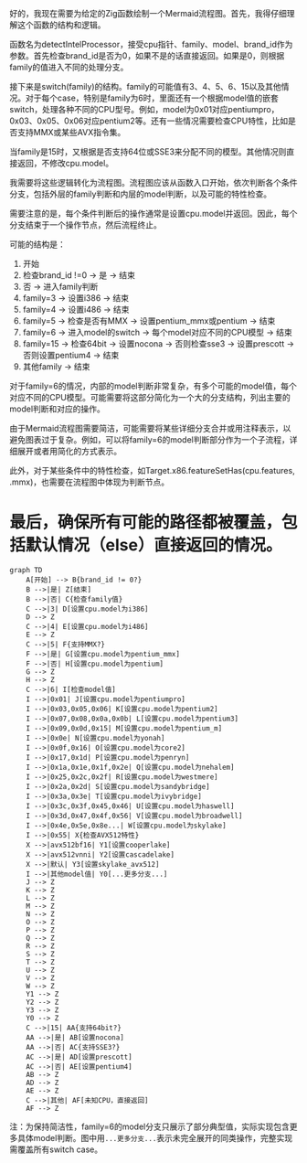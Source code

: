 好的，我现在需要为给定的Zig函数绘制一个Mermaid流程图。首先，我得仔细理解这个函数的结构和逻辑。

函数名为detectIntelProcessor，接受cpu指针、family、model、brand_id作为参数。首先检查brand_id是否为0，如果不是的话直接返回。如果是0，则根据family的值进入不同的处理分支。

接下来是switch(family)的结构。family的可能值有3、4、5、6、15以及其他情况。对于每个case，特别是family为6时，里面还有一个根据model值的嵌套switch，处理各种不同的CPU型号。例如，model为0x01对应pentiumpro，0x03、0x05、0x06对应pentium2等。还有一些情况需要检查CPU特性，比如是否支持MMX或某些AVX指令集。

当family是15时，又根据是否支持64位或SSE3来分配不同的模型。其他情况则直接返回，不修改cpu.model。

我需要将这些逻辑转化为流程图。流程图应该从函数入口开始，依次判断各个条件分支，包括外层的family判断和内层的model判断，以及可能的特性检查。

需要注意的是，每个条件判断后的操作通常是设置cpu.model并返回。因此，每个分支结束于一个操作节点，然后流程终止。

可能的结构是：

1. 开始
2. 检查brand_id !=0 → 是 → 结束
3. 否 → 进入family判断
4. family=3 → 设置i386 → 结束
5. family=4 → 设置i486 → 结束
6. family=5 → 检查是否有MMX → 设置pentium_mmx或pentium → 结束
7. family=6 → 进入model的switch → 每个model对应不同的CPU模型 → 结束
8. family=15 → 检查64bit → 设置nocona → 否则检查sse3 → 设置prescott → 否则设置pentium4 → 结束
9. 其他family → 结束

对于family=6的情况，内部的model判断非常复杂，有多个可能的model值，每个对应不同的CPU模型。可能需要将这部分简化为一个大的分支结构，列出主要的model判断和对应的操作。

由于Mermaid流程图需要简洁，可能需要将某些详细分支合并或用注释表示，以避免图表过于复杂。例如，可以将family=6的model判断部分作为一个子流程，详细展开或者用简化的方式表示。

此外，对于某些条件中的特性检查，如Target.x86.featureSetHas(cpu.features, .mmx)，也需要在流程图中体现为判断节点。

最后，确保所有可能的路径都被覆盖，包括默认情况（else）直接返回的情况。
================================================
```mermaid
graph TD
    A[开始] --> B{brand_id != 0?}
    B -->|是| Z[结束]
    B -->|否| C{检查family值}
    C -->|3| D[设置cpu.model为i386]
    D --> Z
    C -->|4| E[设置cpu.model为i486]
    E --> Z
    C -->|5| F{支持MMX?}
    F -->|是| G[设置cpu.model为pentium_mmx]
    F -->|否| H[设置cpu.model为pentium]
    G --> Z
    H --> Z
    C -->|6| I[检查model值]
    I -->|0x01| J[设置cpu.model为pentiumpro]
    I -->|0x03,0x05,0x06| K[设置cpu.model为pentium2]
    I -->|0x07,0x08,0x0a,0x0b| L[设置cpu.model为pentium3]
    I -->|0x09,0x0d,0x15| M[设置cpu.model为pentium_m]
    I -->|0x0e| N[设置cpu.model为yonah]
    I -->|0x0f,0x16| O[设置cpu.model为core2]
    I -->|0x17,0x1d| P[设置cpu.model为penryn]
    I -->|0x1a,0x1e,0x1f,0x2e| Q[设置cpu.model为nehalem]
    I -->|0x25,0x2c,0x2f| R[设置cpu.model为westmere]
    I -->|0x2a,0x2d| S[设置cpu.model为sandybridge]
    I -->|0x3a,0x3e| T[设置cpu.model为ivybridge]
    I -->|0x3c,0x3f,0x45,0x46| U[设置cpu.model为haswell]
    I -->|0x3d,0x47,0x4f,0x56| V[设置cpu.model为broadwell]
    I -->|0x4e,0x5e,0x8e...| W[设置cpu.model为skylake]
    I -->|0x55| X{检查AVX512特性}
    X -->|avx512bf16| Y1[设置cooperlake]
    X -->|avx512vnni| Y2[设置cascadelake]
    X -->|默认| Y3[设置skylake_avx512]
    I -->|其他model值| Y0[...更多分支...]
    J --> Z
    K --> Z
    L --> Z
    M --> Z
    N --> Z
    O --> Z
    P --> Z
    Q --> Z
    R --> Z
    S --> Z
    T --> Z
    U --> Z
    V --> Z
    W --> Z
    Y1 --> Z
    Y2 --> Z
    Y3 --> Z
    Y0 --> Z
    C -->|15| AA{支持64bit?}
    AA -->|是| AB[设置nocona]
    AA -->|否| AC{支持SSE3?}
    AC -->|是| AD[设置prescott]
    AC -->|否| AE[设置pentium4]
    AB --> Z
    AD --> Z
    AE --> Z
    C -->|其他| AF[未知CPU，直接返回]
    AF --> Z
``` 

注：为保持简洁性，family=6的model分支只展示了部分典型值，实际实现包含更多具体model判断。图中用`...更多分支...`表示未完全展开的同类操作，完整实现需覆盖所有switch case。